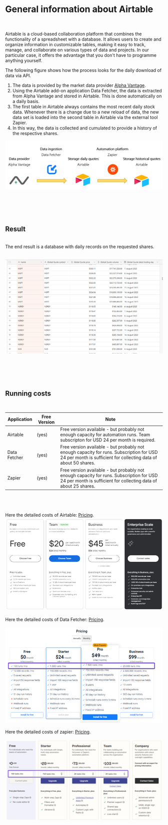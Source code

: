 # General information about Airtable
<br><br>
Airtable is a cloud-based collaboration platform that combines the functionality of a spreadsheet with a database. It allows users to create and organize information in customizable tables, making it easy to track, manage, and collaborate on various types of data and projects. In our particular case, it offers the advantage that you don't have to programme anything yourself.

The following figure shows how the process looks for the daily download of data via API.

1. The data is provided by the market data provider [Alpha Vantage](../00-Alpha_Vantage).
2. Using the Airtable add-on application Data Fetcher, the data is extracted from Alpha Vantage and stored in Airtable. This is done automatically on a daily basis.  
3. The first table in Airtable always contains the most recent daily stock data. Whenever there is a change due to a new reload of data, the new data set is loaded into the second table in Airtable via the external tool Zapier.
4. In this way, the data is collected and cumulated to provide a history of the respective shares. 

![Alt Image Text](./Images/Airtable_dataflow1.png "Dataflow")
  
<br><br><br><br>

## Result
<br>
The end result is a database with daily records on the requested shares. 
<br><br>

![Alt Image Text](./Images/Airtable_Setup36.png "Setup36")

<br><br><br><br>

## Running costs
<br>

| Application  | Free Version  | Note          |
|-----------   |---------------|---------------|
| Airtable     | (yes)         | Free version available - but probably not enough capacity for automation runs. Team subscripton for USD 24 per month is required. |
| Data Fetcher | (yes)         | Free version available - but probably not enough capacity for runs. Subscription for USD 24 per month is sufficient for collecting data of about 50 shares.        |
| Zapier       | (yes)         | Free version available - but probably not enough capacity for runs. Subscription for USD 24 per month is sufficient for collecting data of about 25 shares.          |

### 

<br><br>

Here the detailed costs of Airtable: [Pricing](https://airtable.com/pricing). 
<br>
![Alt Image Text](./Images/Airtable_Premium.png "Premium")
<br><br>
Here the detailed costs of Data Fetcher: [Pricing](https://datafetcher.com/).  
<br>
![Alt Image Text](./Images/Airtable_Setup9.png "Setup9")
<br><br>
Here the detailed costs of zapier: [Pricing](https://zapier.com/app/pricing).  
<br>
![Alt Image Text](./Images/Airtable_PremiumZapier.png "PremiumZapier")


